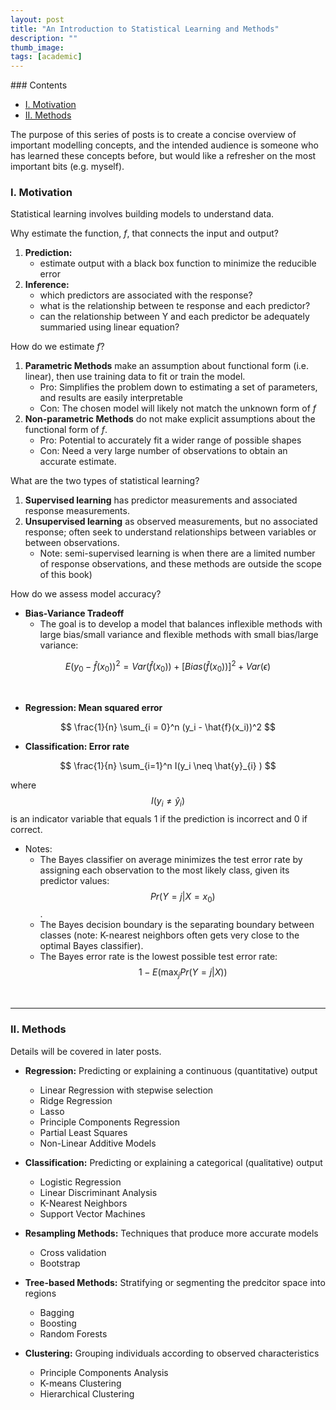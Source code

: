```yaml
---
layout: post
title: "An Introduction to Statistical Learning and Methods"
description: ""
thumb_image: 
tags: [academic]
---
```


<div class="toc" markdown="1">
### Contents 

- [I. Motivation](#i-motivation)
- [II. Methods](#ii-methods)

</div>

The purpose of this series of posts is to create a concise overview of important modelling concepts, and the intended audience is someone who has learned these concepts before, but would like a refresher on the most important bits (e.g. myself).

### I. Motivation

Statistical learning involves building models to understand data.

<span class="boxheader">Why estimate the function, *f*, that connects the input and output?</span>
1. **Prediction:**
	- estimate output with a black box function to minimize the reducible error
2. **Inference:**
	- which predictors are associated with the response?
	- what is the relationship between te response and each predictor?
	- can the relationship between Y and each predictor be adequately summaried using linear equation?

<span class="boxheader">How do we estimate *f*?</span>
1. **Parametric Methods** make an assumption about functional form (i.e. linear), then use training data to fit or train the model.
	- Pro: Simplifies the problem down to estimating a set of parameters, and results are easily interpretable
	- Con: The chosen model will likely not match the unknown form of *f*
2. **Non-parametric Methods** do not make explicit assumptions about the functional form of *f*.
	- Pro: Potential to accurately fit a wider range of possible shapes
	- Con: Need a very large number of observations to obtain an accurate estimate.

<span class="boxheader">What are the two types of statistical learning?</span>
1. **Supervised learning** has predictor measurements and associated response measurements.
2. **Unsupervised learning** as observed measurements, but no associated response; often seek to understand relationships between variables or between observations.
	- Note: semi-supervised learning is when there are a limited number of response observations, and these methods are outside the scope of this book)

<span class="boxheader">How do we assess model accuracy?</span>

- **Bias-Variance Tradeoff** 
	- The goal is to develop a model that balances inflexible methods with large bias/small variance and flexible methods with small bias/large variance:

$$ E(y_0 - \hat{f}(x_0))^2 = Var(\hat{f}(x_0)) + [Bias (\hat{f}(x_0))]^2 + Var(\epsilon)$$

<br>

- **Regression: Mean squared error**

$$ \frac{1}{n} \sum_{i = 0}^n (y_i - \hat{f}(x_i))^2 $$

- **Classification: Error rate**

$$ \frac{1}{n} \sum_{i=1}^n I(y_i \neq \hat{y}_{i} ) $$

where $$I(y_i \neq \hat y_i)$$ is an indicator variable that equals 1 if the prediction is incorrect and 0 if correct.

- Notes:
	- The Bayes classifier on average minimizes the test error rate by assigning each observation to the most likely class, given its predictor values: $$ Pr(Y = j \vert X = x_0) $$. 
	- The Bayes decision boundary is the separating boundary between classes (note: K-nearest neighbors often gets very close to the optimal Bayes classifier).
	- The Bayes error rate is the lowest possible test error rate: $$ 1 - E( \max_{j} Pr(Y = j \vert X)) $$

<br>

---
### II. Methods

Details will be covered in later posts.

- **Regression:** Predicting or explaining a continuous (quantitative) output
	- Linear Regression with stepwise selection
	- Ridge Regression
	- Lasso
	- Principle Components Regression
	- Partial Least Squares
	- Non-Linear Additive Models

- **Classification:** Predicting or explaining a categorical (qualitative) output
	- Logistic Regression
	- Linear Discriminant Analysis
	- K-Nearest Neighbors
	- Support Vector Machines

- **Resampling Methods:** Techniques that produce more accurate models
	- Cross validation
	- Bootstrap

- **Tree-based Methods:** Stratifying or segmenting the predcitor space into regions
	- Bagging
	- Boosting
	- Random Forests

- **Clustering:** Grouping individuals according to observed characteristics
	- Principle Components Analysis
	- K-means Clustering
	- Hierarchical Clustering

